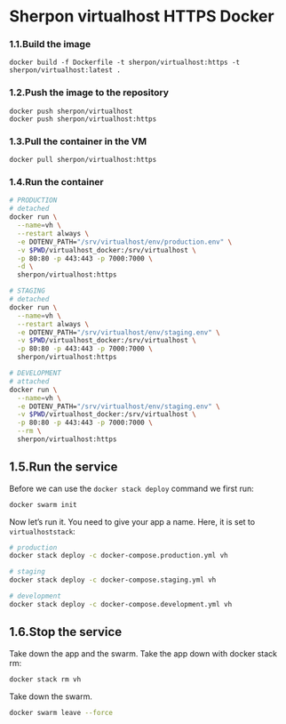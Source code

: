 # Sherpon virtualhost HTTPS Docker

### 1.1.Build the image
```
docker build -f Dockerfile -t sherpon/virtualhost:https -t sherpon/virtualhost:latest .
```

### 1.2.Push the image to the repository
```
docker push sherpon/virtualhost
docker push sherpon/virtualhost:https
```

### 1.3.Pull the container in the VM
```
docker pull sherpon/virtualhost:https
```

### 1.4.Run the container
```sh
# PRODUCTION
# detached
docker run \
  --name=vh \
  --restart always \
  -e DOTENV_PATH="/srv/virtualhost/env/production.env" \
  -v $PWD/virtualhost_docker:/srv/virtualhost \
  -p 80:80 -p 443:443 -p 7000:7000 \
  -d \
  sherpon/virtualhost:https
```

```sh
# STAGING
# detached
docker run \
  --name=vh \
  --restart always \
  -e DOTENV_PATH="/srv/virtualhost/env/staging.env" \
  -v $PWD/virtualhost_docker:/srv/virtualhost \
  -p 80:80 -p 443:443 -p 7000:7000 \
  sherpon/virtualhost:https
```

```sh
# DEVELOPMENT
# attached
docker run \
  --name=vh \
  -e DOTENV_PATH="/srv/virtualhost/env/staging.env" \
  -v $PWD/virtualhost_docker:/srv/virtualhost \
  -p 80:80 -p 443:443 -p 7000:7000 \
  --rm \
  sherpon/virtualhost:https
```


## 1.5.Run the service
Before we can use the ``docker stack deploy`` command we first run:
```sh
docker swarm init
```

Now let’s run it. You need to give your app a name. Here, it is set to ``virtualhoststack``:
```sh
# production
docker stack deploy -c docker-compose.production.yml vh

# staging
docker stack deploy -c docker-compose.staging.yml vh

# development
docker stack deploy -c docker-compose.development.yml vh
```

## 1.6.Stop the service
Take down the app and the swarm.
Take the app down with docker stack rm:
```sh
docker stack rm vh
```

Take down the swarm.
```sh
docker swarm leave --force
```
